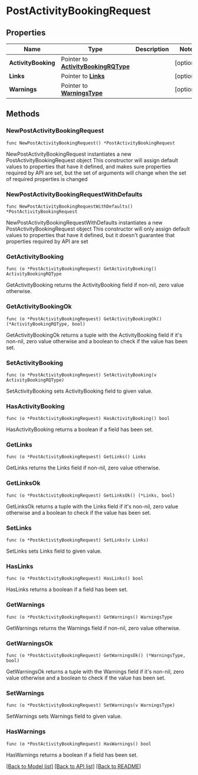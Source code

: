 # PostActivityBookingRequest

## Properties

Name | Type | Description | Notes
------------ | ------------- | ------------- | -------------
**ActivityBooking** | Pointer to [**ActivityBookingRQType**](ActivityBookingRQType.md) |  | [optional] 
**Links** | Pointer to [**Links**](Links.md) |  | [optional] 
**Warnings** | Pointer to [**WarningsType**](WarningsType.md) |  | [optional] 

## Methods

### NewPostActivityBookingRequest

`func NewPostActivityBookingRequest() *PostActivityBookingRequest`

NewPostActivityBookingRequest instantiates a new PostActivityBookingRequest object
This constructor will assign default values to properties that have it defined,
and makes sure properties required by API are set, but the set of arguments
will change when the set of required properties is changed

### NewPostActivityBookingRequestWithDefaults

`func NewPostActivityBookingRequestWithDefaults() *PostActivityBookingRequest`

NewPostActivityBookingRequestWithDefaults instantiates a new PostActivityBookingRequest object
This constructor will only assign default values to properties that have it defined,
but it doesn't guarantee that properties required by API are set

### GetActivityBooking

`func (o *PostActivityBookingRequest) GetActivityBooking() ActivityBookingRQType`

GetActivityBooking returns the ActivityBooking field if non-nil, zero value otherwise.

### GetActivityBookingOk

`func (o *PostActivityBookingRequest) GetActivityBookingOk() (*ActivityBookingRQType, bool)`

GetActivityBookingOk returns a tuple with the ActivityBooking field if it's non-nil, zero value otherwise
and a boolean to check if the value has been set.

### SetActivityBooking

`func (o *PostActivityBookingRequest) SetActivityBooking(v ActivityBookingRQType)`

SetActivityBooking sets ActivityBooking field to given value.

### HasActivityBooking

`func (o *PostActivityBookingRequest) HasActivityBooking() bool`

HasActivityBooking returns a boolean if a field has been set.

### GetLinks

`func (o *PostActivityBookingRequest) GetLinks() Links`

GetLinks returns the Links field if non-nil, zero value otherwise.

### GetLinksOk

`func (o *PostActivityBookingRequest) GetLinksOk() (*Links, bool)`

GetLinksOk returns a tuple with the Links field if it's non-nil, zero value otherwise
and a boolean to check if the value has been set.

### SetLinks

`func (o *PostActivityBookingRequest) SetLinks(v Links)`

SetLinks sets Links field to given value.

### HasLinks

`func (o *PostActivityBookingRequest) HasLinks() bool`

HasLinks returns a boolean if a field has been set.

### GetWarnings

`func (o *PostActivityBookingRequest) GetWarnings() WarningsType`

GetWarnings returns the Warnings field if non-nil, zero value otherwise.

### GetWarningsOk

`func (o *PostActivityBookingRequest) GetWarningsOk() (*WarningsType, bool)`

GetWarningsOk returns a tuple with the Warnings field if it's non-nil, zero value otherwise
and a boolean to check if the value has been set.

### SetWarnings

`func (o *PostActivityBookingRequest) SetWarnings(v WarningsType)`

SetWarnings sets Warnings field to given value.

### HasWarnings

`func (o *PostActivityBookingRequest) HasWarnings() bool`

HasWarnings returns a boolean if a field has been set.


[[Back to Model list]](../README.md#documentation-for-models) [[Back to API list]](../README.md#documentation-for-api-endpoints) [[Back to README]](../README.md)


